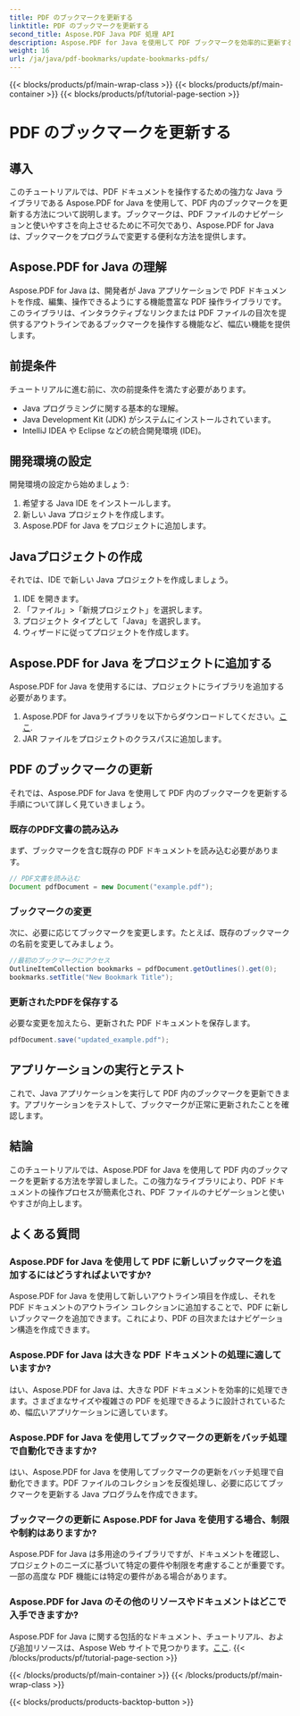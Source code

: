 ```yaml
---
title: PDF のブックマークを更新する
linktitle: PDF のブックマークを更新する
second_title: Aspose.PDF Java PDF 処理 API
description: Aspose.PDF for Java を使用して PDF ブックマークを効率的に更新する方法を学びます。ステップバイステップのガイドでプロセスが簡素化されます。
weight: 16
url: /ja/java/pdf-bookmarks/update-bookmarks-pdfs/
---
```


{{< blocks/products/pf/main-wrap-class >}}
{{< blocks/products/pf/main-container >}}
{{< blocks/products/pf/tutorial-page-section >}}

# PDF のブックマークを更新する


## 導入

このチュートリアルでは、PDF ドキュメントを操作するための強力な Java ライブラリである Aspose.PDF for Java を使用して、PDF 内のブックマークを更新する方法について説明します。ブックマークは、PDF ファイルのナビゲーションと使いやすさを向上させるために不可欠であり、Aspose.PDF for Java は、ブックマークをプログラムで変更する便利な方法を提供します。

## Aspose.PDF for Java の理解

Aspose.PDF for Java は、開発者が Java アプリケーションで PDF ドキュメントを作成、編集、操作できるようにする機能豊富な PDF 操作ライブラリです。このライブラリは、インタラクティブなリンクまたは PDF ファイルの目次を提供するアウトラインであるブックマークを操作する機能など、幅広い機能を提供します。

## 前提条件

チュートリアルに進む前に、次の前提条件を満たす必要があります。

- Java プログラミングに関する基本的な理解。
- Java Development Kit (JDK) がシステムにインストールされています。
- IntelliJ IDEA や Eclipse などの統合開発環境 (IDE)。

## 開発環境の設定

開発環境の設定から始めましょう:

1. 希望する Java IDE をインストールします。
2. 新しい Java プロジェクトを作成します。
3. Aspose.PDF for Java をプロジェクトに追加します。

## Javaプロジェクトの作成

それでは、IDE で新しい Java プロジェクトを作成しましょう。

1. IDE を開きます。
2. 「ファイル」>「新規プロジェクト」を選択します。
3. プロジェクト タイプとして「Java」を選択します。
4. ウィザードに従ってプロジェクトを作成します。

## Aspose.PDF for Java をプロジェクトに追加する

Aspose.PDF for Java を使用するには、プロジェクトにライブラリを追加する必要があります。

1.  Aspose.PDF for Javaライブラリを以下からダウンロードしてください。[ここ](https://releases.aspose.com/pdf/java/).
2. JAR ファイルをプロジェクトのクラスパスに追加します。

## PDF のブックマークの更新

それでは、Aspose.PDF for Java を使用して PDF 内のブックマークを更新する手順について詳しく見ていきましょう。

### 既存のPDF文書の読み込み

まず、ブックマークを含む既存の PDF ドキュメントを読み込む必要があります。

```java
// PDF文書を読み込む
Document pdfDocument = new Document("example.pdf");
```

### ブックマークの変更

次に、必要に応じてブックマークを変更します。たとえば、既存のブックマークの名前を変更してみましょう。

```java
//最初のブックマークにアクセス
OutlineItemCollection bookmarks = pdfDocument.getOutlines().get(0);
bookmarks.setTitle("New Bookmark Title");
```

### 更新されたPDFを保存する

必要な変更を加えたら、更新された PDF ドキュメントを保存します。

```java
pdfDocument.save("updated_example.pdf");
```

## アプリケーションの実行とテスト

これで、Java アプリケーションを実行して PDF 内のブックマークを更新できます。アプリケーションをテストして、ブックマークが正常に更新されたことを確認します。

## 結論

このチュートリアルでは、Aspose.PDF for Java を使用して PDF 内のブックマークを更新する方法を学習しました。この強力なライブラリにより、PDF ドキュメントの操作プロセスが簡素化され、PDF ファイルのナビゲーションと使いやすさが向上します。

## よくある質問

### Aspose.PDF for Java を使用して PDF に新しいブックマークを追加するにはどうすればよいですか?

Aspose.PDF for Java を使用して新しいアウトライン項目を作成し、それを PDF ドキュメントのアウトライン コレクションに追加することで、PDF に新しいブックマークを追加できます。これにより、PDF の目次またはナビゲーション構造を作成できます。

### Aspose.PDF for Java は大きな PDF ドキュメントの処理に適していますか?

はい、Aspose.PDF for Java は、大きな PDF ドキュメントを効率的に処理できます。さまざまなサイズや複雑さの PDF を処理できるように設計されているため、幅広いアプリケーションに適しています。

### Aspose.PDF for Java を使用してブックマークの更新をバッチ処理で自動化できますか?

はい、Aspose.PDF for Java を使用してブックマークの更新をバッチ処理で自動化できます。PDF ファイルのコレクションを反復処理し、必要に応じてブックマークを更新する Java プログラムを作成できます。

### ブックマークの更新に Aspose.PDF for Java を使用する場合、制限や制約はありますか?

Aspose.PDF for Java は多用途のライブラリですが、ドキュメントを確認し、プロジェクトのニーズに基づいて特定の要件や制限を考慮することが重要です。一部の高度な PDF 機能には特定の要件がある場合があります。

### Aspose.PDF for Java のその他のリソースやドキュメントはどこで入手できますか?

 Aspose.PDF for Java に関する包括的なドキュメント、チュートリアル、および追加リソースは、Aspose Web サイトで見つかります。[ここ](https://reference.aspose.com/pdf/java/).
{{< /blocks/products/pf/tutorial-page-section >}}

{{< /blocks/products/pf/main-container >}}
{{< /blocks/products/pf/main-wrap-class >}}

{{< blocks/products/products-backtop-button >}}
